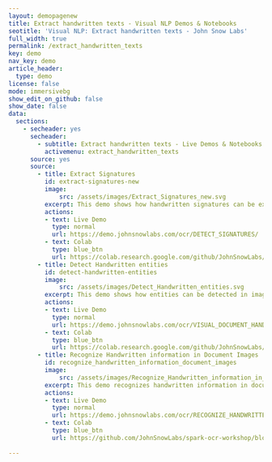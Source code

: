 ```yaml
---
layout: demopagenew
title: Extract handwritten texts - Visual NLP Demos & Notebooks
seotitle: 'Visual NLP: Extract handwritten texts - John Snow Labs'
full_width: true
permalink: /extract_handwritten_texts
key: demo
nav_key: demo
article_header:
  type: demo
license: false
mode: immersivebg
show_edit_on_github: false
show_date: false
data:
  sections:  
    - secheader: yes
      secheader:
        - subtitle: Extract handwritten texts - Live Demos & Notebooks
          activemenu: extract_handwritten_texts
      source: yes
      source: 
        - title: Extract Signatures
          id: extract-signatures-new
          image: 
              src: /assets/images/Extract_Signatures_new.svg
          excerpt: This demo shows how handwritten signatures can be extracted from image/pdf documents using Spark OCR.
          actions:
          - text: Live Demo
            type: normal
            url: https://demo.johnsnowlabs.com/ocr/DETECT_SIGNATURES/
          - text: Colab
            type: blue_btn
            url: https://colab.research.google.com/github/JohnSnowLabs/spark-ocr-workshop/blob/3.6.0/jupyter/SparkOcrImageSignatureDetection.ipynb
        - title: Detect Handwritten entities
          id: detect-handwritten-entities 
          image: 
              src: /assets/images/Detect_Handwritten_entities.svg
          excerpt: This demo shows how entities can be detected in image or pdf documents using Spark OCR.
          actions:
          - text: Live Demo
            type: normal
            url: https://demo.johnsnowlabs.com/ocr/VISUAL_DOCUMENT_HANDWRITTEN_NER/
          - text: Colab
            type: blue_btn
            url: https://colab.research.google.com/github/JohnSnowLabs/spark-ocr-workshop/blob/3.6.0/jupyter/SparkOcrImageHandwrittenDetection.ipynb
        - title: Recognize Handwritten information in Document Images
          id: recognize_handwritten_information_document_images 
          image: 
              src: /assets/images/Recognize_Handwritten_information_in_Document_Images.svg
          excerpt: This demo recognizes handwritten information in documents using our pre-trained Spark OCR model.
          actions:
          - text: Live Demo
            type: normal
            url: https://demo.johnsnowlabs.com/ocr/RECOGNIZE_HANDWRITTEN/
          - text: Colab
            type: blue_btn
            url: https://github.com/JohnSnowLabs/spark-ocr-workshop/blob/master/jupyter/Cards/SparkOcrImageToTextHandwritten_V2_opt.ipynb
        
---
```

